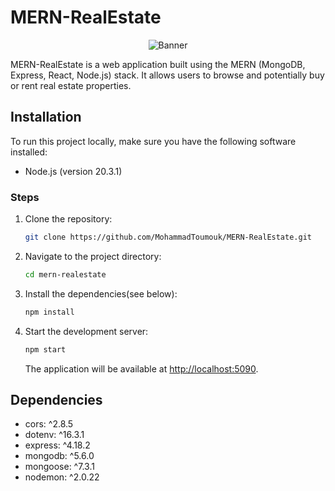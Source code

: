 # MERN-RealEstate

<div align="center">
  <img src="[https://media.tenor.com/D5QVYSPmpmAAAAAC/anime-keyboard-typing-keyboard-anime.gif](https://camo.githubusercontent.com/56362def1bbc81d47e30e00d1f680d6698e05f1175c47957ef4a058ff3a840d5/68747470733a2f2f6c66736f6c7574696f6e732e6e65742f77702d636f6e74656e742f75706c6f6164732f323032312f31322f46756c6c2d537461636b2d446576656c6f706d656e742d46656174757265642d496d6167652d4c6576656c466976652d536f6c7574696f6e732e676966)" alt="Banner">
</div>


MERN-RealEstate is a web application built using the MERN (MongoDB, Express, React, Node.js) stack. It allows users to browse and potentially buy or rent real estate properties.


## Installation

To run this project locally, make sure you have the following software installed:

- Node.js (version 20.3.1)

### Steps

1. Clone the repository:

   ```bash
   git clone https://github.com/MohammadToumouk/MERN-RealEstate.git
   ```

2. Navigate to the project directory:

   ```bash
   cd mern-realestate
   ```

3. Install the dependencies(see below):

   ```bash
   npm install
   ```

4. Start the development server:

   ```bash
   npm start
   ```

   The application will be available at [http://localhost:5090](http://localhost:5090).

## Dependencies

- cors: ^2.8.5
- dotenv: ^16.3.1
- express: ^4.18.2
- mongodb: ^5.6.0
- mongoose: ^7.3.1
- nodemon: ^2.0.22


